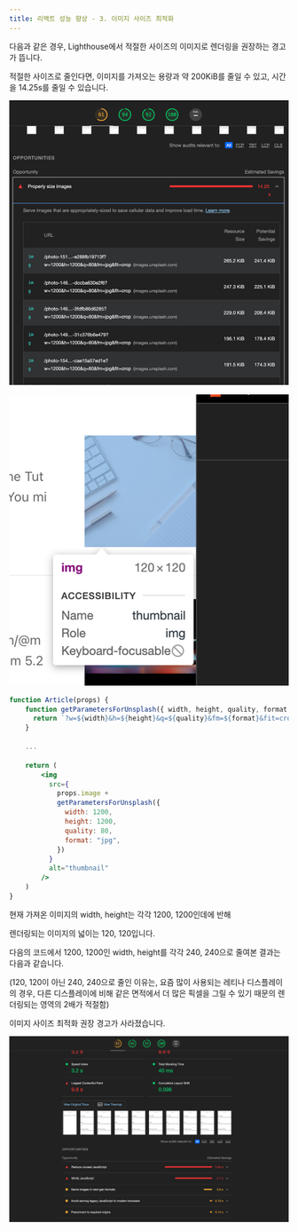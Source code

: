 ```yaml
---
title: 리액트 성능 향상 - 3. 이미지 사이즈 최적화
---
```


다음과 같은 경우, Lighthouse에서 적절한 사이즈의 이미지로 렌더링을 권장하는 경고가 뜹니다.

적절한 사이즈로 줄인다면, 이미지를 가져오는 용량과 약 200KiB를 줄일 수 있고, 시간을 14.25s를 줄일 수 있습니다.

![image](img/14/1.png)

![image](img/14/2.png)

```jsx
function Article(props) {
    function getParametersForUnsplash({ width, height, quality, format }) {
      return `?w=${width}&h=${height}&q=${quality}&fm=${format}&fit=crop`;
    }

    ...

    return (
        <img
          src={
            props.image +
            getParametersForUnsplash({
              width: 1200,
              height: 1200,
              quality: 80,
              format: "jpg",
            })
          }
          alt="thumbnail"
        />
    )
}
```

현재 가져온 이미지의 width, height는 각각 1200, 1200인데에 반해

렌더링되는 이미지의 넓이는 120, 120입니다.

다음의 코드에서 1200, 1200인 width, height를 각각 240, 240으로 줄여본 결과는 다음과 같습니다.

(120, 120이 아닌 240, 240으로 줄인 이유는, 요즘 많이 사용되는 레티나 디스플레이의 경우, 다른 디스플레이에 비해 같은 면적에서 더 많은 픽셀을 그릴 수 있기 때문의 렌더링되는 영역의 2배가 적절함)

이미지 사이즈 최적화 권장 경고가 사라졌습니다.

![image](img/14/3.png)
